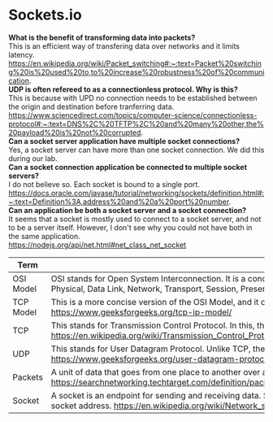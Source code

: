 # Sockets.io

__What is the benefit of transforming data into packets?__  
This is an efficient way of transfering data over networks and it limits latency.  
https://en.wikipedia.org/wiki/Packet_switching#:~:text=Packet%20switching%20is%20used%20to,to%20increase%20robustness%20of%20communication.  
__UDP is often refereed to as a connectionless protocol. Why is this?__  
This is because with UPD no connection needs to be established between the origin and destination before tranferring data.  
https://www.sciencedirect.com/topics/computer-science/connectionless-protocol#:~:text=DNS%2C%20TFTP%2C%20and%20many%20other,the%20payload%20is%20not%20corrupted.  
__Can a socket server application have multiple socket connections?__  
Yes, a socket server can have more than one socket connection. We did this during our lab.  
__Can a socket connection application be connected to multiple socket servers?__  
I do not believe so. Each socket is bound to a single port.  
https://docs.oracle.com/javase/tutorial/networking/sockets/definition.html#:~:text=Definition%3A,address%20and%20a%20port%20number.  
__Can an application be both a socket server and a socket connection?__   
It seems that a socket is mostly used to connect to a socket server, and not to be a server itself. However, I don't see why you could not have both in the same application.  
https://nodejs.org/api/net.html#net_class_net_socket  



|Term | Definition |  
|---|---|
| OSI Model | OSI stands for Open System Interconnection. It is a conceptual framework for understanding the networking process. The seven layers of OSI are Physical, Data Link, Network, Transport, Session, Presentation, and Application. https://www.webopedia.com/quick_ref/OSI_Layers.asp |
| TCP Model | This is a more concise version of the OSI Model, and it consists of four layers: Application, Transport, Internet, and Network. https://www.geeksforgeeks.org/tcp-ip-model/|
|TCP | This stands for Transmission Control Protocol. In this, the server must be listening for connections from clients.  https://en.wikipedia.org/wiki/Transmission_Control_Protocol|
|UDP | This stands for User Datagram Protocol. Unlike TCP, there is no need to establish a connection before transfering data.  https://www.geeksforgeeks.org/user-datagram-protocol-udp/ |
| Packets | A unit of data that goes from one place to another over a network. https://searchnetworking.techtarget.com/definition/packet#:~:text=A%20packet%20is%20the%20unit,passed%20over%20TCP%2FIP%20networks.|
| Socket | A socket is an endpoint for sending and receiving data. Sometimes this refers to an internet socket, where a socket is identified to other hosts by its socket address. https://en.wikipedia.org/wiki/Network_socket|
